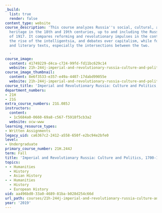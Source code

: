 ```yaml
---
_build:
  list: true
  render: false
content_type: website
course_description: 'This course analyzes Russia''s social, cultural, and political
  heritage in the 18th and 19th centuries, up to and including the Russian Revolution
  of 1917. It compares reforming and revolutionary impulses in the context of serfdom,
  the rise of the intelligentsia, and debates over capitalism, while focusing on historical
  and literary texts, especially the intersections between the two.

  '
course_image:
  content: 41749229-d4ca-c724-99fd-fd11bc629c14
  website: 21h-244j-imperial-and-revolutionary-russia-culture-and-politics-1700-1917-fall-2019
course_image_thumbnail:
  content: 8e6f3533-e357-e49a-4407-17dabd99055e
  website: 21h-244j-imperial-and-revolutionary-russia-culture-and-politics-1700-1917-fall-2019
course_title: 'Imperial and Revolutionary Russia: Culture and Politics, 1700-1917'
department_numbers:
- 21H
- 21G
extra_course_numbers: 21G.085J
instructors:
  content:
  - 1c5684a0-0660-69a8-c567-f5918f5cb3a2
  website: ocw-www
learning_resource_types:
- Written Assignments
legacy_uid: ca6367c2-2412-a558-650f-e2bc94e2bfe0
level:
- Undergraduate
primary_course_number: 21H.244J
term: Fall
title: 'Imperial and Revolutionary Russia: Culture and Politics, 1700-1917'
topics:
- - Humanities
  - History
  - Asian History
- - Humanities
  - History
  - European History
uid: aa496bd0-33a0-4689-81ba-b028d254c66d
url_path: courses/21h-244j-imperial-and-revolutionary-russia-culture-and-politics-1700-1917-fall-2019
year: '2019'
---
```

